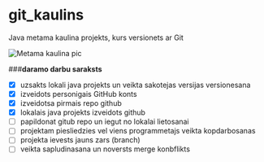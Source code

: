 # git_kaulins
Java metama kaulina projekts, kurs versionets ar Git

![Metama kaulina pic](https://www.iconsdb.com/icons/preview/orange/dice-xxl.png)

###**daramo darbu saraksts**
- [x] uzsakts lokali java projekts un veikta sakotejas versijas versionesana
- [x] izveidots personigais GitHub konts
- [x] izveidotsa pirmais repo github
- [x] lokalais java projekts izveidots github
- [ ] papildonat gitub repo un iegut no lokalai lietosanai
- [ ] projektam piesliedzies vel viens programmetajs veikta kopdarbosanas
- [ ] projekta ievests jauns zars (branch)
- [ ] veikta sapludinasana un noversts merge konbflikts
